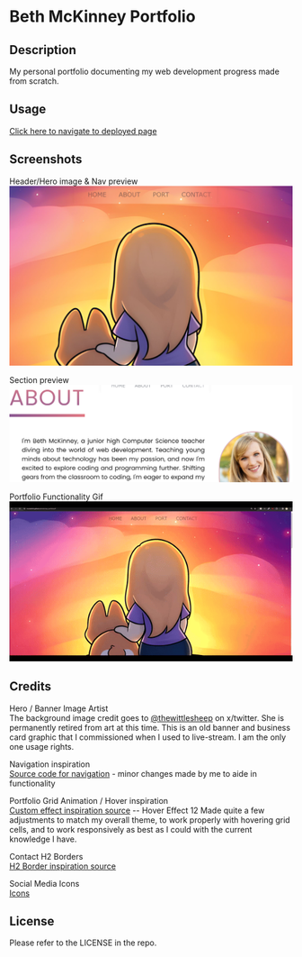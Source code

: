 # Beth McKinney Portfolio
## Description

My personal portfolio documenting my web development progress made from scratch.


## Usage

[Click here to navigate to deployed page](https://macbetthh.github.io/mckinney_portfolio/)

## Screenshots
Header/Hero image & Nav preview \
![Screenshot](https://github.com/macbetthh/mckinney_portfolio/blob/main/assets/images/Heronavsnap.png "Preview of portfolio background image and top navigation- shows a chibi style drawing of Beth and her dog Baxley ") 

Section preview \
![Screenshot](https://github.com/macbetthh/mckinney_portfolio/blob/main/assets/images/sectionpreview.png "Preview of the sections that will be displayed on the live portfolio - this one depicts a portion of the About section") 

Portfolio Functionality Gif \
![](https://github.com/macbetthh/mckinney_portfolio/blob/main/assets/images/portfoliofunctionality.gif "30 sec gif showing the functionality of the navigation, page scrolling, and hover effets throughout the portfolio") 

## Credits

Hero / Banner Image Artist \
The background image credit goes to [@thewittlesheep](https://twitter.com/thewittlesheep) on x/twitter. She is permanently retired from art at this time. 
This is an old banner and business card graphic that I commissioned when I used to live-stream. I am the only one usage rights.

Navigation inspiration \
[Source code for navigation](https://codepen.io/pirrera/pen/gOKBPK) - minor changes made by me to aide in functionality

Portfolio Grid Animation / Hover inspiration \
[Custom effect inspiration source](https://github.com/miketricking/bootstrap-image-hover) -- Hover Effect 12
Made quite a few adjustments to match my overall theme, to work properly with hovering grid cells, and to work responsively as best as I could with the current knowledge I have.

Contact H2 Borders \
[H2 Border inspiration source](https://codepen.io/vedadesigns/pen/GPxYZg)

Social Media Icons \
[Icons](https://www.iconfinder.com/search/icons?family=goodies)


## License

Please refer to the LICENSE in the repo.
